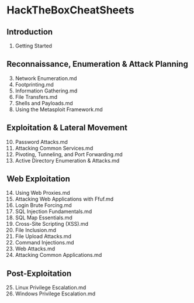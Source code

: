 # HackTheBoxCheatSheets

## Introduction
1. Getting Started

## Reconnaissance, Enumeration & Attack Planning
3. Network Enumeration.md
4. Footprinting.md
5. Information Gathering.md
7. File Transfers.md
8. Shells and Payloads.md
9. Using the Metasploit Framework.md

## Exploitation & Lateral Movement
10. Password Attacks.md
11. Attacking Common Services.md
12. Pivoting, Tunneling, and Port Forwarding.md
13. Active Directory Enumeration & Attacks.md

## Web Exploitation
14. Using Web Proxies.md
15. Attacking Web Applications with Ffuf.md
16. Login Brute Forcing.md
17. SQL Injection Fundamentals.md
18. SQL Map Essentials.md
19. Cross-Site Scripting (XSS).md
20. File Inclusion.md
21. File Upload Attacks.md
22. Command Injections.md
23. Web Attacks.md
24. Attacking Common Applications.md

## Post-Exploitation
25. Linux Privilege Escalation.md
26. Windows Privilege Escalation.md
